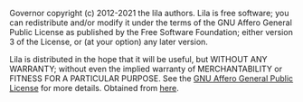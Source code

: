 Governor copyright (c) 2012-2021 the lila authors.
Lila is free software; you can redistribute and/or modify it under the terms of the GNU Affero General Public License as published by the Free Software Foundation; either version 3 of the License, or (at your option) any later version.

Lila is distributed in the hope that it will be useful, but WITHOUT ANY WARRANTY; without even the implied warranty of MERCHANTABILITY or FITNESS FOR A PARTICULAR PURPOSE. See the [GNU Affero General Public License](https://www.gnu.org/licenses/agpl-3.0.txt) for more details.
Obtained from [here](https://github.com/ornicar/lila/tree/master/public/piece).
